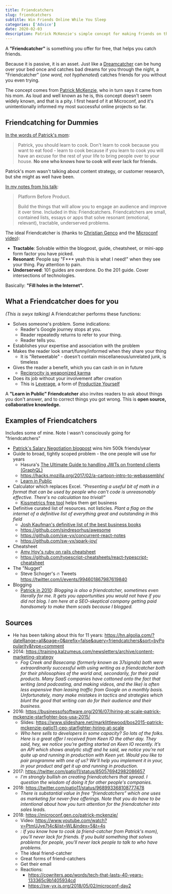 ```yaml
---
title: Friendcatchers
slug: friendcatchers
subtitle: Win Friends Online While You Sleep
categories: ['Advice']
date: 2020-02-03
description: Patrick McKenzie's simple concept for making friends on the Internet.
---
```


A **"Friendcatcher"** is something you offer for free, that helps you catch friends.

Because it is passive, it is an asset. Just like a [Dreamcatcher](https://legomenon.com/dreamcatcher-meaning-legend-history-origins.html) can be hung over your bed once and catches bad dreams for you through the night, a "Friendcatcher" (*one word, not hyphenated*) catches friends for you without you even trying.

The concept comes from [Patrick McKenzie](https://twitter.com/search?q=from%3Apatio11%20friend-catcher&src=typed_query), who in turn says it came from his mom. As loud and well known as he is, this concept doesn't seem widely known, and that is a pity. I first heard of it at Microconf, and it's unintentionally informed my most successful online projects so far.

## Friendcatching for Dummies

[In the words of Patrick's mom](https://youtu.be/PtmUJye7t4c?t=744):

> Patrick, you should learn to cook. Don't learn to cook because you want to eat food - learn to cook because if you learn to cook you will have an excuse for the rest of your life to bring people over to your house. **No one who knows how to cook will ever lack for friends.**

Patrick's mom wasn't talking about content strategy, or customer research, but she might as well have been.

[In my notes from his talk](https://twitter.com/swyx/status/992100623934935041):

> Platform Before Product.
> 
> Build the things that will allow you to engage an audience and improve it over time. Included in this: Friendcatchers.
> Friendcatchers are small, contained lists, essays or apps that solve resonant (emotional, relevant), tractable, underserved problems.

The ideal Friendcatcher is (thanks to [Christian Genco](https://microconf.gen.co/patrick-mckenzie/) and the [Microconf video](https://youtu.be/PtmUJye7t4c?t=822)):

- **Tractable**: Solvable within the blogpost, guide, cheatsheet, or mini-app form factor you have picked.
- **Resonant**: People say "F*** yeah this is what I need!" when they see your thing. Pay attention to pain.
- **Underserved**: 101 guides are overdone. Do the 201 guide. Cover intersections of technologies.

Basically: **"Fill holes in the Internet".**

## What a Friendcatcher does for you

*(This is swyx talking)* A Friendcatcher performs these functions:

- Solves someone's problem.  Some indications: 
  - Reader's Google journey stops at you. 
  - Reader repeatedly returns to refer to your thing.
  - Reader tells you.
- Establishes your expertise and association with the problem
- Makes the reader look smart/funny/informed when they share your thing
  - It is "Retweetable" - doesn't contain miscellaneous/unrelated junk, is timeless
- Gives the reader a benefit, which you can cash in on in future
  - [Reciprocity is weaponized karma](https://www.influenceatwork.com/principles-of-persuasion/)
- Does its job without your involvement after creation
  - This is [Leverage](https://www.youtube.com/watch?v=GtyWqj2ESiQ), a form of [Productize Yourself](https://nav.al/productize-yourself)

A **"Learn in Public" Friendcatcher** also invites readers to ask about things you don't answer, and to correct things you got wrong. This is **open source, collaborative knowledge.**

## Examples of Friendcatchers

Includes some of mine. Note I wasn't consciously going for "friendcatchers"

- [Patrick's Salary Negotiation blogpost](https://kalzumeus.com/2012/01/23/salary-negotiation/) wins him 500k friends/year 
- Guide to broad, tightly scoped problem - the one people will use for years
  - Hasura's [The Ultimate Guide to handling JWTs on frontend clients (GraphQL)](https://blog.hasura.io/best-practices-of-using-jwt-with-graphql/)
  - https://hacks.mozilla.org/2017/02/a-cartoon-intro-to-webassembly/
  - [Learn in Public](https://www.swyx.io/writing/learn-in-public/)
- Calculator which replaces Excel. *"Presenting a useful bit of math in a format that can be used by people who can't code is unreasonably effective. There's no calculation too trivial!"*
  - [Kissmetrics free tool](https://kissmetrics.com/growth-tools/ab-significance-test/) helps them get business
- Definitive curated list of resources. not listicles. *Plant a flag on the internet of a definitive list of everything great and outstanding in this field*
  - [Josh Kaufman's definitive list of the best business books](https://personalmba.com/best-business-books/)
  - https://github.com/sindresorhus/awesome
  - https://github.com/sw-yx/concurrent-react-notes
  - https://github.com/sw-yx/spark-joy/
- Cheatsheet
  - [Amy Hoy's ruby on rails cheatsheet](http://www.slash7.com/cheats/rails_files_cheatsheet.pdf)
  - https://github.com/typescript-cheatsheets/react-typescript-cheatsheet
- The "Nugget"
  - Steve Schoger's 🔥 Tweets https://twitter.com/i/events/994601867987619840
- Blogging
  - [Patrick in 2010](https://news.ycombinator.com/item?id=1002272): *Blogging is also a friendcatcher, sometimes even literally for me. It gets you opportunities you would not have if you did not blog. I am here at a SEO-skeptical company getting paid handsomely to make them scads because I blogged.* 

## Sources

- He has been talking about this for 11 years: https://hn.algolia.com/?dateRange=all&page=0&prefix=false&query=friendcatchers&sort=byPopularity&type=comment
- 2014: https://training.kalzumeus.com/newsletters/archive/content-marketing-strategy
  - *Fog Creek and Basecamp (formerly known as 37signals) both were extraordinarily successful with using writing as a friendcatcher both for their philosophies of the world and, secondarily, for their paid products. Many SaaS companies have cottoned onto the fact that writing (and podcasting, and making videos, and the like) is often less expensive than leasing traffic from Google on a monthly basis. Unfortunately, many make mistakes in tactics and strategies which blunt the good that writing can do for their audience and their business.*
- 2016: https://businessofsoftware.org/2016/07/hiring-at-scale-patrick-mckenzie-starfighter-bos-usa-2015/
  - Slides: https://www.slideshare.net/marklittlewood/bos2015-patrick-mckenzie-patio11-ceo-starfighter-hiring-at-scale
  - *Who here sells to developers in some capacity? So lots of the folks. Here is a great offer I received from Keen IO the other day. They said, hey, we notice you’re getting started on Keen IO recently. It’s an API which shows analytic stuff and he said, we notice you’re not quite up and running in production with Keen yet. Would you like to pair programme with one of us? We’ll help you implement it in your, in your product and get it up and running in production.*
- 2017: https://twitter.com/patio11/status/850576942982086657
  - *I'm strongly bullish on creating friendcatchers that spread. I question the wisdom of doing it for other people's companies.*
- 2018: https://twitter.com/patio11/status/968993368108777478
  - *There is substantial value in free “friendcatchers” which one uses as marketing for never-free offerings. Note that you do have to be intentional about how you turn attention for the friendcatcher into sales leads.*
- 2018: https://microconf.gen.co/patrick-mckenzie/
  - Video: https://www.youtube.com/watch?v=PtmUJye7t4c&list=WL&index=5&t=4s
  - *: If you know how to cook (a friend-catcher from Patrick's mom), you'll never lack for friends. If you build something that solves problems for people, you'll never lack people to talk to who have problems.*
  - The ideal friend-catcher
  - Great forms of friend-catchers
  - Get their email
  - Reactions:
    - https://cowriters.app/words/tech-that-lasts-40-years-133365c9b1405934cd
    - https://sw-yx.js.org/2018/05/02/microconf-day2
